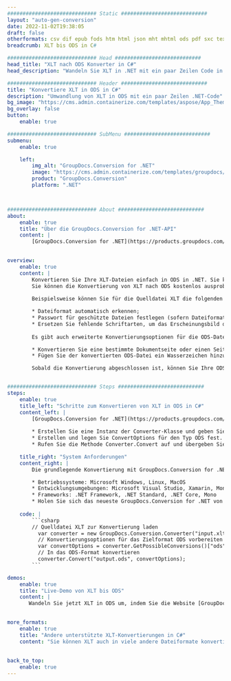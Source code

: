 ```yaml
---
############################# Static ############################
layout: "auto-gen-conversion"
date: 2022-11-02T19:38:05
draft: false
otherformats: csv dif epub fods htm html json mht mhtml ods pdf sxc tex tsv xlam xls xlsb xlsm xlsx xlt xltm xltx xml xps
breadcrumb: XLT bis ODS in C#

############################# Head ############################
head_title: "XLT nach ODS Konverter in C#"
head_description: "Wandeln Sie XLT in .NET mit ein paar Zeilen Code in ODS um. Verwenden Sie die GroupDocs Document Conversion API, um über 160 Dateiformate zu konvertieren."

############################# Header ############################
title: "Konvertiere XLT in ODS in C#"
description: "Umwandlung von XLT in ODS mit ein paar Zeilen .NET-Code"
bg_image: "https://cms.admin.containerize.com/templates/aspose/App_Themes/V3/images/bg/header1.png"
bg_overlay: false
button:
    enable: true

############################# SubMenu ############################
submenu:
    enable: true

    left:
        img_alt: "GroupDocs.Conversion for .NET"
        image: "https://cms.admin.containerize.com/templates/groupdocs/images/product-logos/90x90-noborder/groupdocs-conversion-net.png"
        product: "GroupDocs.Conversion"
        platform: ".NET"



############################# About ############################
about:
    enable: true
    title: "Über die GroupDocs.Conversion for .NET-API"
    content: |
        [GroupDocs.Conversion for .NET](https://products.groupdocs.com/conversion/net/) kann verwendet werden, um Microsoft Word, Excel, PowerPoint, PDF, Visio und andere Formate zu konvertieren. GroupDocs.Conversion ist eine eigenständige API, die sich für Backend- und interne Systeme eignet, bei denen eine hohe Leistung erforderlich ist. Es ist unabhängig von Software wie Microsoft oder Open Office.
    

overview:
    enable: true
    content: |
        Konvertieren Sie Ihre XLT-Dateien einfach in ODS in .NET. Sie können nur ein paar C#-Codezeilen auf jeder Plattform Ihrer Wahl verwenden, z. B. Windows, Linux, macOS.
        Sie können die Konvertierung von XLT nach ODS kostenlos ausprobieren und die Qualität der Konvertierungsergebnisse bewerten. Neben einfachen Dateikonvertierungsszenarien können Sie erweiterte Optionen zum Laden der Quelldatei XLT und zum Speichern des Ausgabeergebnisses ODS ausprobieren. 
        
        Beispielsweise können Sie für die Quelldatei XLT die folgenden Ladeoptionen verwenden:

        * Dateiformat automatisch erkennen;
        * Passwort für geschützte Dateien festlegen (sofern Dateiformat dies unterstützt);
        * Ersetzen Sie fehlende Schriftarten, um das Erscheinungsbild des Dokuments beizubehalten.
        
        Es gibt auch erweiterte Konvertierungsoptionen für die ODS-Datei:

        * Konvertieren Sie eine bestimmte Dokumentseite oder einen Seitenbereich;
        * Fügen Sie der konvertierten ODS-Datei ein Wasserzeichen hinzu und vieles mehr.

        Sobald die Konvertierung abgeschlossen ist, können Sie Ihre ODS-Datei im lokalen Dateipfad oder auf einem Speicher von Drittanbietern wie FTP, Amazon S3, Google Drive, Dropbox usw. speichern. Bitte beachten Sie, dass Sie XLT in ODS muss keine zusätzliche Software installiert werden - wie MS Office, Open Office, Adobe Acrobat Reader etc.


############################# Steps ############################
steps:
    enable: true
    title_left: "Schritte zum Konvertieren von XLT in ODS in C#"
    content_left: |
        [GroupDocs.Conversion for .NET](https://products.groupdocs.com/conversion/net/) erleichtert Entwicklern das Konvertieren einer XLT-Datei in ODS mit wenigen Codezeilen.
        
        * Erstellen Sie eine Instanz der Converter-Klasse und geben Sie die Datei XLT mit dem vollständigen Pfad an
        * Erstellen und legen Sie ConvertOptions für den Typ ODS fest.
        * Rufen Sie die Methode Converter.Convert auf und übergeben Sie den vollständigen Pfad und das Format (ODS) als Parameter

    title_right: "System Anforderungen"
    content_right: |
        Die grundlegende Konvertierung mit GroupDocs.Conversion for .NET kann in nur wenigen einfachen Schritten durchgeführt werden. Unsere APIs werden auf allen wichtigen Plattformen und Betriebssystemen unterstützt. Stellen Sie vor dem Ausführen des folgenden Codes sicher, dass die folgenden Voraussetzungen auf Ihrem System installiert sind.

        * Betriebssysteme: Microsoft Windows, Linux, MacOS
        * Entwicklungsumgebungen: Microsoft Visual Studio, Xamarin, MonoDevelop
        * Frameworks: .NET Framework, .NET Standard, .NET Core, Mono
        * Holen Sie sich das neueste GroupDocs.Conversion for .NET von [Nuget](https://www.nuget.org/packages/groupdocs.conversion)
         
    code: |
        ```csharp    
        // Quelldatei XLT zur Konvertierung laden
          var converter = new GroupDocs.Conversion.Converter("input.xlt");
          // Konvertierungsoptionen für das Zielformat ODS vorbereiten
          var convertOptions = converter.GetPossibleConversions()["ods"].ConvertOptions;
          // In das ODS-Format konvertieren
          converter.Convert("output.ods", convertOptions);
        ```

demos:
    enable: true
    title: "Live-Demo von XLT bis ODS"
    content: |
       Wandeln Sie jetzt XLT in ODS um, indem Sie die Website [GroupDocs.Conversion App](https://products.groupdocs.app/conversion/family) besuchen. Die Online-Demo hat die folgenden Vorteile
          

more_formats:
    enable: true
    title: "Andere unterstützte XLT-Konvertierungen in C#"
    content: "Sie können XLT auch in viele andere Dateiformate konvertieren. Bitte sehen Sie sich die Liste unten an."
       
       
back_to_top:
    enable: true
---
```

